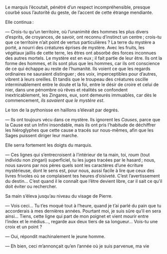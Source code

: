 Le marquis l’écoutait, pénétré d’un respect incompréhensible, presque courbé sous l’autorité du geste, de l’accent de cette étrange mendiante.

Elle continua :

— Crois-tu qu’un territoire, où l’unanimité des hommes les plus divers d’esprits, de croyances, de savoir, ont reconnu d’instinct un centre ; crois-tu que ce territoire n’ait point de vertus particulières ? La terre du mystère a porté, a nourri des créatures éprises de mystère. Avec les fruits, les végétaux jaillis de cette terre, les êtres ont absorbé des forces inconnues des autres mortels. Le mystère est en eux ; il fait partie de leur être. Ils ont la forme des hommes, et ils sont plus que les hommes, car ils ont conscience de ce qui échappe au reste de l’humanité. Ils voient ce que les regards ordinaires ne sauraient distinguer ; des voix, imperceptibles pour d’autres, vibrent à leurs oreilles. Et tandis que le troupeau des créatures oscille interminablement entre le doute et la foi, entre le désir de croire et celui de nier, dans une pénombre où rêves et réalités se confondent inextricablement, les Zingares, eux, sont demeurés immuables, car dès le commencement, _ils savaient que le mystère est_.

Le ton de la pythonisse en haillons s’élevait par degrés.

— Ils ont toujours vécu dans ce mystère. Ils ignorent les _Causes_, parce
que la Cause est un Infini insondable, mais ils ont pris l’habitude de déchiffrer les hiéroglyphes que cette cause a tracés sur nous-mêmes, afin que les Sages puissent diriger leur marche.

Elle serra fortement les doigts du marquis.

— Ces lignes qui s’entrecroisent à l’intérieur de ta main, toi, _roum_ (tout
individu non zingari) superficiel, tu les juges tracées par le hasard ; nous,
nous savons par nos pères quels sont les caractères d’une écriture mystérieuse, dont le sens est, pour nous, aussi facile à lire que ceux des livres frivoles où se complaisent tes heures d’oisiveté. C’est l’avertissement du destin… C’est quand il le connaît que l’être devient libre, car il sait ce qu’il doit éviter ou rechercher.

Sa main s’éleva jusqu’au niveau du visage de Pierre.

— Vois ceci… Tu t’es moqué tout à l’heure, quand je t’ai parlé du pain que tu accorderais à mes dernières années. Pourtant moi, je suis sûre qu’il en
sera ainsi… Tiens, cette ligne qui part de mon poignet et vient mourir entre
l’index et le médius…, regarde aux deux tiers de sa longueur… Vois-tu
une croix et un point ?

— Oui, répondit machinalement le jeune homme.

— Eh bien, ceci m’annonçait qu’en l’année où je suis parvenue, ma vie

